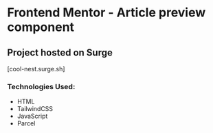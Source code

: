 # Frontend Mentor - Article preview component

## Project hosted on Surge

[cool-nest.surge.sh]

### Technologies Used:

- HTML
- TailwindCSS
- JavaScript
- Parcel
